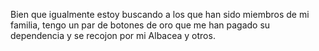 Bien que igualmente estoy buscando a los que han sido miembros de mi familia, tengo un par de botones de oro que me han pagado su dependencia y se recojon por mi Albacea y otros.